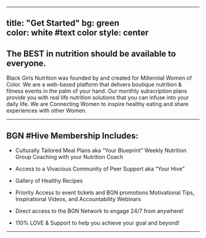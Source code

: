   ---
  title: "Get Started"
  bg: green    
  color: white #text color
  style: center
  ---

  ##  The BEST in nutrition should be available to everyone. 

  Black Girls Nutrition was founded by and created for Millennial Women of Color. We are a web-based platform that delivers boutique nutrition & fitness events in the palm of your hand. Our monthly subscription plans provide you with real life nutrition solutions that you can infuse into your daily life. We are Connecting Women to inspire healthy eating and share experiences with other Women.

-------------------------

## BGN #Hive Membership Includes:
- Culturally Tailored Meal Plans aka “Your Blueprint” Weekly Nutrition Group Coaching with your Nutrition Coach

- Access to a Vivacious Community of Peer Support aka “Your Hive”
- Gallery of Healthy Recipes
- Priority Access to event tickets and BGN promotions Motivational Tips, Inspirational Videos, and Accountability Webinars
- Direct access to the BGN Network to engage 24/7 from anywhere!
- 110% LOVE & Support to help you achieve your goal and beyond!

-------------------------

## 